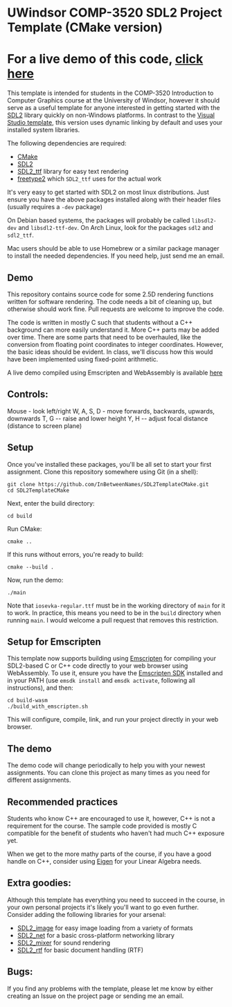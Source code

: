UWindsor COMP-3520 SDL2 Project Template (CMake version)
===

# For a live demo of this code, [click here](https://inbetweennames.github.io/COMP3520ComputerGraphics/)

This template is intended for students in the COMP-3520 Introduction to Computer Graphics course
at the University of Windsor, however it should serve as a useful template for anyone interested in
getting started with the [SDL2](http://libsdl.org/) library quickly on non-Windows platforms.
In contrast to the [Visual Studio template](https://github.com/InBetweenNames/SDL2Template), this version
uses dynamic linking by default and uses your installed system libraries.

The following dependencies are required:
* [CMake](https://cmake.org/)
* [SDL2](http://libsdl.org/) 
* [SDL2_ttf](https://www.libsdl.org/projects/SDL_ttf/) library for easy text rendering
* [freetype2](https://www.freetype.org/) which `SDL2_ttf` uses for the actual work

It's very easy to get started with SDL2 on most linux distributions.  Just ensure you have the above packages installed along with their header files (usually requires a `-dev` package)

On Debian based systems, the packages will probably be called `libsdl2-dev` and `libsdl2-ttf-dev`.
On Arch Linux, look for the packages `sdl2` and `sdl2_ttf`.

Mac users should be able to use Homebrew or a similar package manager to install the needed dependencies.
If you need help, just send me an email.

Demo
---

This repository contains source code for some 2.5D rendering functions written
for software rendering.  The code needs a bit of cleaning up, but otherwise
should work fine.  Pull requests are welcome to improve the code.

The code is written in mostly C such that students without a C++ background
can more easily understand it.  More C++ parts may be added over time.
There are some parts that need to be overhauled,
like the conversion from floating point coordinates to integer coordinates.
However, the basic ideas should be evident.  In class, we'll discuss how
this would have been implemented using fixed-point arithmetic.

A live demo compiled using Emscripten and WebAssembly is available [here](https://inbetweennames.github.io/SDL2TemplateCMake/)

Controls:
---

Mouse - look left/right
W, A, S, D - move forwards, backwards, upwards, downwards
T, G -- raise and lower height
Y, H -- adjust focal distance (distance to screen plane)

Setup
---

Once you've installed these packages, you'll be all set to start your first assignment.
Clone this repository somewhere using Git (in a shell):

~~~
git clone https://github.com/InBetweenNames/SDL2TemplateCMake.git
cd SDL2TemplateCMake
~~~

Next, enter the build directory:

~~~
cd build
~~~

Run CMake:

~~~
cmake ..
~~~

If this runs without errors, you're ready to build:

~~~
cmake --build .
~~~

Now, run the demo:

~~~
./main
~~~

Note that `iosevka-regular.ttf` must be in the working directory of `main` for it to work.
In practice, this means you need to be in the `build` directory when running `main`.
I would welcome a pull request that removes this restriction.

Setup for Emscripten
---

This template now supports building using [Emscripten](https://kripken.github.io/emscripten-site/) for compiling your SDL2-based
C or C++ code directly to your web browser using WebAssembly.  To use it, ensure you have the [Emscripten SDK](https://github.com/emscripten-core/emsdk)
installed and in your PATH (use `emsdk install` and `emsdk activate`, following all instructions), and then:

~~~
cd build-wasm
./build_with_emscripten.sh
~~~

This will configure, compile, link, and run your project directly in your web browser.

The demo
---

The demo code will change periodically to help you with your newest assignments.
You can clone this project as many times as you need for different assignments.

Recommended practices
---

Students who know C++ are encouraged to use it, however, C++ is not a requirement for the course.
The sample code provided is mostly C compatible for the benefit of students who haven't had much C++ exposure yet.

When we get to the more mathy parts of the course, if you have a good handle on C++, consider using
[Eigen](http://eigen.tuxfamily.org/index.php?title=Main_Page) for your Linear Algebra needs.

Extra goodies:
---

Although this template has everything you need to succeed in the course, in your own personal projects
it's likely you'll want to go even further.  Consider adding the following libraries for your arsenal:

* [SDL2_image](https://www.libsdl.org/projects/SDL_image/) for easy image loading from a variety of formats
* [SDL2_net](https://www.libsdl.org/projects/SDL_net/) for a basic cross-platform networking library
* [SDL2_mixer](https://www.libsdl.org/projects/SDL_mixer/) for sound rendering
* [SDL2_rtf](https://www.libsdl.org/projects/SDL_rtf/) for basic document handling (RTF)

Bugs:
---

If you find any problems with the template, please let me know by either creating an Issue on the project page or sending
me an email.

